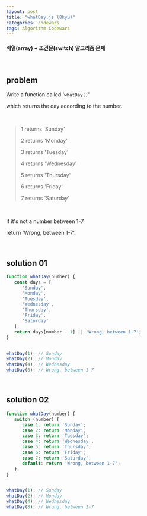 ```yaml
---
layout: post
title: "whatDay.js (8kyu)"
categories: codewars
tags: Algorithm Codewars
---
```


#### 배열(array) + 조건문(switch) 알고리즘 문제

<br>

## problem

Write a function called '`whatDay()`'

which returns the day according to the number.

<br>

> 1 returns 'Sunday'
>
> 2 returns 'Monday'
>
> 3 returns 'Tuesday'
>
> 4 returns 'Wednesday'
>
> 5 returns 'Thursday'
>
> 6 returns 'Friday'
>
> 7 returns 'Saturday'

<br>

If it's not a number between 1-7

return 'Wrong, between 1-7'.

<br>

## solution 01

```javascript
function whatDay(number) {
   const days = [
      'Sunday',
      'Monday',
      'Tuesday',
      'Wednesday',
      'Thursday',
      'Friday',
      'Saturday'
   ];
   return days[number - 1] || 'Wrong, between 1-7';
}


whatDay(1);	// Sunday
whatDay(2);	// Monday
whatDay(4);	// Wednesday
whatDay(8);	// Wrong, between 1-7
```

<br>

## solution 02

```javascript
function whatDay(number) {
   switch (number) {
      case 1: return 'Sunday';
      case 2: return 'Monday';
      case 3: return 'Tuesday';
      case 4: return 'Wednesday';
      case 5: return 'Thursday';
      case 6: return 'Friday';
      case 7: return 'Saturday';
      default: return 'Wrong, between 1-7';
   }
}


whatDay(1);	// Sunday
whatDay(2);	// Monday
whatDay(4);	// Wednesday
whatDay(8);	// Wrong, between 1-7
```

